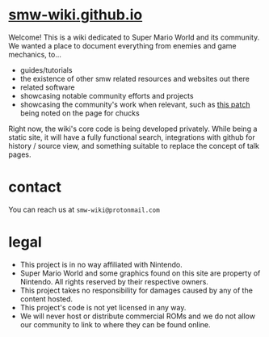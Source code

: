 # [smw-wiki.github.io](https://smw-wiki.github.io)

Welcome! This is a wiki dedicated to Super Mario World and its community. We wanted a place to document everything from enemies and game mechanics, to...

- guides/tutorials
- the existence of other smw related resources and websites out there
- related software
- showcasing notable community efforts and projects
- showcasing the community's work when relevant, such as [this patch](https://www.smwcentral.net/?p=section&a=details&id=15168) being noted on the page for chucks

Right now, the wiki's core code is being developed privately. While being a static site, it will have a fully functional search, integrations with github for history / source view, and something suitable to replace the concept of talk pages.

# contact

You can reach us at `smw-wiki@protonmail.com`

# legal

- This project is in no way affiliated with Nintendo.
- Super Mario World and some graphics found on this site are property of Nintendo. All rights reserved by their respective owners.
- This project takes no responsibility for damages caused by any of the content hosted.
- This project's code is not yet licensed in any way.
- We will never host or distribute commercial ROMs and we do not allow our community to link to where they can be found online.
